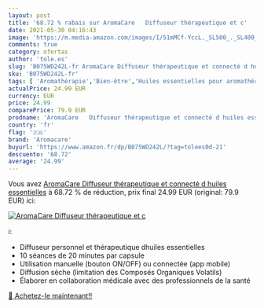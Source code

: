 ```yaml
---
layout: post
title: '68.72 % rabais sur AromaCare   Diffuseur thérapeutique et c'
date: 2021-05-30 04:16:43
image: 'https://m.media-amazon.com/images/I/51mMCf-YccL._SL500_._SL400_.jpg'
comments: true
category: ofertas
author: 'tole.es'
slug: 'B075WD242L-fr AromaCare Diffuseur thérapeutique et connecté d huiles...'
sku: 'B075WD242L-fr'
tags: [ 'Aromathérapie','Bien-être','Huiles essentielles pour aromathérapie','Hygiène et Santé','Santé et premiers soins','aromacare', ]
actualPrice: 24.99 EUR
currency: EUR
price: 24.99
comparePrice: 79.9 EUR
prodname: 'AromaCare   Diffuseur thérapeutique et connecté d huiles essentielles'
country: 'fr'
flag: '🇫🇷'
brand: 'Aromacare'
buyurl: 'https://www.amazon.fr/dp/B075WD242L/?tag=tolees0d-21'
descuento: '68.72'
average: '24.99'
---
```


Vous avez [AromaCare   Diffuseur thérapeutique et connecté d huiles essentielles](https://www.amazon.fr/dp/B075WD242L/?tag=tolees0d-21)  à  68.72 % de réduction, prix final  24.99 EUR (original: 79.9 EUR) ici:

[![AromaCare   Diffuseur thérapeutique et c](https://m.media-amazon.com/images/I/51mMCf-YccL._SL500_._SL400_.jpg)](https://www.amazon.fr/dp/B075WD242L/?tag=tolees0d-21)

ℹ️:

- Diffuseur personnel et thérapeutique dhuiles essentielles
- 10 séances de 20 minutes par capsule
- Utilisation manuelle (bouton ON/OFF) ou connectée (app mobile)
- Diffusion sèche (limitation des Composés Organiques Volatils)
- Élaborer en collaboration médicale avec des professionnels de la santé

[🛒 Achetez-le maintenant!!](https://www.amazon.fr/dp/B075WD242L/?tag=tolees0d-21)
